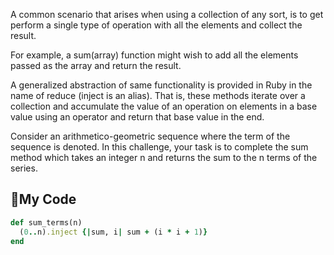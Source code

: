 A common scenario that arises when using a collection of any sort, is to get perform a single type of operation with all the elements and collect the result.

For example, a sum(array) function might wish to add all the elements passed as the array and return the result.

A generalized abstraction of same functionality is provided in Ruby in the name of reduce (inject is an alias). That is, these methods iterate over a collection and accumulate the value of an operation on elements in a base value using an operator and return that base value in the end.

Consider an arithmetico-geometric sequence where the  term of the sequence is denoted. In this challenge, your task is to complete the sum method which takes an integer n and returns the sum to the n terms of the series.

## :gem:My Code
```ruby
def sum_terms(n)
  (0..n).inject {|sum, i| sum + (i * i + 1)}
end
```

